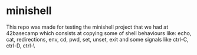 # minishell
This repo was made for testing the minishell project that we had at 42basecamp which consists at copying some of shell behaviours like: echo, cat, redirections, env, cd, pwd, set, unset, exit and some signals like ctrl-C, ctrl-D, ctrl-\

